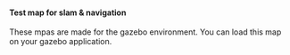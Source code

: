 #### Test map for slam & navigation

These mpas are made for the gazebo environment.
You can load this map on your gazebo application.